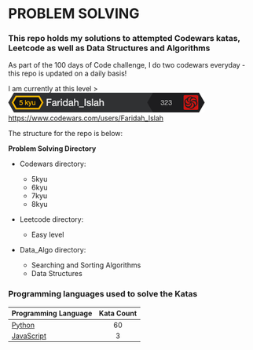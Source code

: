# **PROBLEM SOLVING** 

### **This repo holds my solutions to attempted Codewars katas, Leetcode as well as Data Structures and Algorithms**

As part of the 100 days of Code challenge, I do two codewars everyday - this repo is updated on a daily basis!

I am currently at this level > ![img.png](img.png)
https://www.codewars.com/users/Faridah_Islah

The structure for the repo is below:

**Problem Solving Directory**

* Codewars directory:
    * 5kyu
    * 6kyu
    * 7kyu
    * 8kyu

* Leetcode directory:
    * Easy level
   
* Data_Algo directory:
    * Searching and Sorting Algorithms 
    * Data Structures
  
### Programming languages used to solve the Katas
|    Programming Language  |    Kata Count  | 
|----------|:-------------:|
| [Python](https://github.com/FaridahDa/Problem_Solving/tree/main/Python_Codewars) | 60 | 
| [JavaScript](https://github.com/FaridahDa/Problem_Solving/tree/main/JavaScript_Codewars) | 3| 

